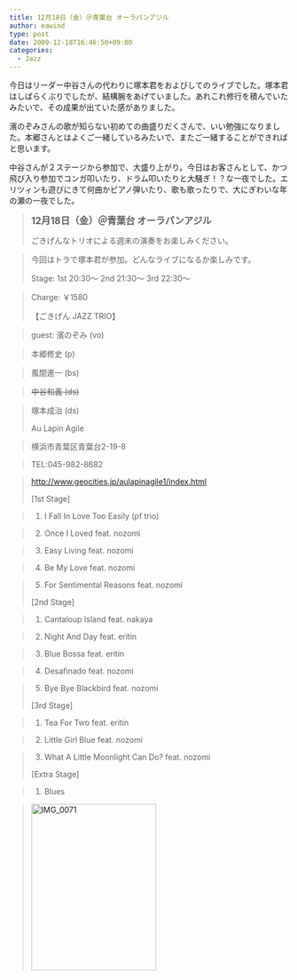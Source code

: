 ```yaml
---
title: 12月18日（金）＠青葉台 オーラパンアジル
author: eawind
type: post
date: 2009-12-18T16:46:50+09:00
categories:
  - Jazz
---
```

今日はリーダー中谷さんの代わりに塚本君をおよびしてのライブでした。塚本君はしばらくぶりでしたが、結構腕をあげていました。あれこれ修行を積んでいたみたいで、その成果が出ていた感がありました。

濱のぞみさんの歌が知らない初めての曲盛りだくさんで、いい勉強になりました。本郷さんとはよくご一緒しているみたいで、またご一緒することができればと思います。

中谷さんが２ステージから参加で、大盛り上がり。今日はお客さんとして、かつ飛び入り参加でコンガ叩いたり、ドラム叩いたりと大騒ぎ！？な一夜でした。エリツィンも遊びにきて何曲かピアノ弾いたり、歌も歌ったりで、大にぎわいな年の瀬の一夜でした。

> **<big>12月18日（金）＠青葉台 オーラパンアジル</big>**
>
> ごきげんなトリオによる週末の演奏をお楽しみください。

> 今回はトラで塚本君が参加。どんなライブになるか楽しみです。
>
> Stage: 1st 20:30〜 2nd 21:30〜 3rd 22:30〜

> Charge: ￥1580
>
> 【ごきげん JAZZ TRIO】

> guest: 濱のぞみ (vo)

> 本郷修史 (p)

> 風間進一 (bs)

> <span style="text-decoration: line-through;">中谷和義 (ds)</span>

> 塚本成治 (ds)
>
> Au Lapin Agile

> 横浜市青葉区青葉台2-19-8

> TEL:045-982-8682

> http://www.geocities.jp/aulapinagile1/index.html
>
> [1st Stage]

> 1. I Fall In Love Too Easily (pf trio)

> 2. Once I Loved feat. nozomi

> 3. Easy Living feat. nozomi

> 4. Be My Love feat. nozomi

> 5. For Sentimental Reasons feat. nozomi
>
> [2nd Stage]

> 1. Cantaloup Island feat. nakaya

> 2. Night And Day feat. eritin

> 3. Blue Bossa feat. eritin

> 4. Desafinado feat. nozomi

> 5. Bye Bye Blackbird feat. nozomi
>
> [3rd Stage]

> 1. Tea For Two feat. eritin

> 2. Little Girl Blue feat. nozomi

> 3. What A Little Moonlight Can Do? feat. nozomi
>
> [Extra Stage]

> 1. Blues

> <span class="mt-enclosure mt-enclosure-image" style="display: inline;"><a href="/img/2009/12/IMG_0071.jpg"><img class="alignnone size-medium wp-image-866" src="/img/2009/12/IMG_0071.jpg" alt="IMG_0071" width="225" height="300" srcset="/img/2009/12/IMG_0071.jpg 225w, /img/2009/12/IMG_0071-768x1024.jpg 768w, /img/2009/12/IMG_0071.jpg 1536w" sizes="(max-width: 225px) 100vw, 225px" /></a></span>
